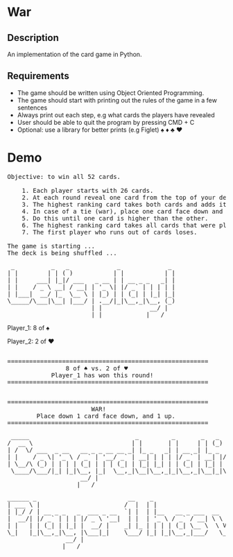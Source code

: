 
# War

## Description

An implementation of the card game in Python.

## Requirements

- The game should be written using Object Oriented Programming.
- The game should start with printing out the rules of the game in a few sentences
- Always print out each step, e.g what cards the players have revealed
- User should be able to quit the program by pressing CMD + C
- Optional: use a library for better prints (e.g Figlet) ♠ ♦ ♣ ♥

# Demo

<pre>
Objective: to win all 52 cards.

    1. Each player starts with 26 cards.
    2. At each round reveal one card from the top of your deck.
    3. The highest ranking card takes both cards and adds it to the bottom of their deck.
    4. In case of a tie (war), place one card face down and reveal the next one.
    5. Do this until one card is higher than the other.
    6. The highest ranking card takes all cards that were played during war.
    7. The first player who runs out of cards loses.

The game is starting ...
The deck is being shuffled ...
</pre>

<pre>
 _          _   _             _             _ 
| |        | | ( )           | |           | |
| |     ___| |_|/ ___   _ __ | | __ _ _   _| |
| |    / _ \ __| / __| | '_ \| |/ _` | | | | |
| |___|  __/ |_  \__ \ | |_) | | (_| | |_| |_|
\_____/\___|\__| |___/ | .__/|_|\__,_|\__, (_)
                       | |             __/ |  
                       |_|            |___/   
</pre>

Player_1: 8 of ♠

Player_2: 2 of ♥
<pre>

=======================================================
                8 of ♠ vs. 2 of ♥
            Player_1 has won this round!
=======================================================

</pre>

<pre>
=======================================================
                       WAR!
        Place down 1 card face down, and 1 up.
=======================================================
</pre>

<pre>
 _____                             _         _       _   _                 _ 
/  __ \                           | |       | |     | | (_)               | |
| /  \/ ___  _ __   __ _ _ __ __ _| |_ _   _| | __ _| |_ _  ___  _ __  ___| |
| |    / _ \| '_ \ / _` | '__/ _` | __| | | | |/ _` | __| |/ _ \| '_ \/ __| |
| \__/\ (_) | | | | (_| | | | (_| | |_| |_| | | (_| | |_| | (_) | | | \__ \_|
 \____/\___/|_| |_|\__, |_|  \__,_|\__|\__,_|_|\__,_|\__|_|\___/|_| |_|___(_)
                    __/ |                                                    
                   |___/                                                     
</pre>
<pre>
______ _                         __    _                                     _ 
| ___ \ |                       /  |  | |                                   | |
| |_/ / | __ _ _   _  ___ _ __  `| |  | |__   __ _ ___  __      _____  _ __ | |
|  __/| |/ _` | | | |/ _ \ '__|  | |  | '_ \ / _` / __| \ \ /\ / / _ \| '_ \| |
| |   | | (_| | |_| |  __/ |    _| |_ | | | | (_| \__ \  \ V  V / (_) | | | |_|
\_|   |_|\__,_|\__, |\___|_|    \___/ |_| |_|\__,_|___/   \_/\_/ \___/|_| |_(_)
                __/ |                                                          
               |___/                                                         
</pre>
